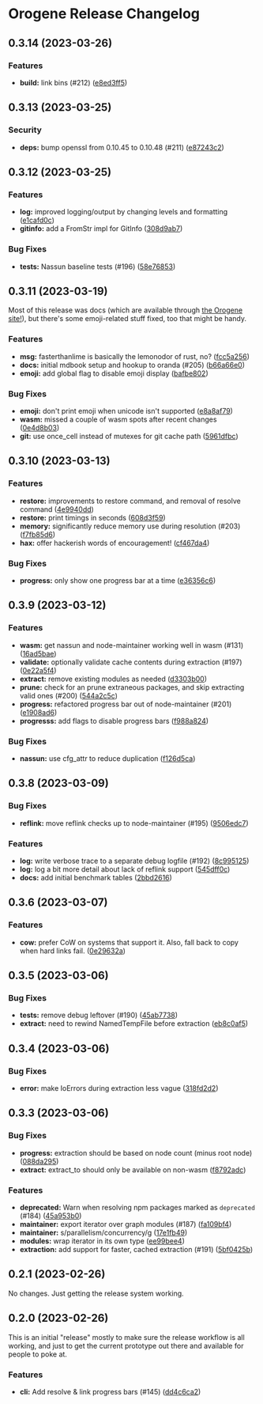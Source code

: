 # Orogene Release Changelog

<a name="0.3.14"></a>
## 0.3.14 (2023-03-26)

### Features

* **build:** link bins (#212) ([e8ed3ff5](https://github.com/orogene/orogene/commit/e8ed3ff5a83d56dcb347f2734ac63738ae15bd91))

<a name="0.3.13"></a>
## 0.3.13 (2023-03-25)

### Security

* **deps:** bump openssl from 0.10.45 to 0.10.48 (#211) ([e87243c2](https://github.com/orogene/orogene/commit/e87243c2e22bbbffd8e3d30782c48fe6994c9416))


<a name="0.3.12"></a>
## 0.3.12 (2023-03-25)

### Features

* **log:** improved logging/output by changing levels and formatting ([e1cafd0c](https://github.com/orogene/orogene/commit/e1cafd0cce46d989f1ee913a1d18f41c8097162d))
* **gitinfo:** add a FromStr impl for GitInfo ([308d9ab7](https://github.com/orogene/orogene/commit/308d9ab7b08c9d143efe6fd3466b93b67bb58c40))

### Bug Fixes

* **tests:** Nassun baseline tests (#196) ([58e76853](https://github.com/orogene/orogene/commit/58e768535e86f6b9aef81d92fa8b69a95f0aaf69))

<a name="0.3.11"></a>
## 0.3.11 (2023-03-19)

Most of this release was docs (which are available through [the Orogene
site!](https://orogene.dev/book)), but there's some emoji-related stuff fixed,
too that might be handy.

### Features

* **msg:** fasterthanlime is basically the lemonodor of rust, no? ([fcc5a256](https://github.com/orogene/orogene/commit/fcc5a2565622317aad5ce4c669813cbeef44a1cf))
* **docs:** initial mdbook setup and hookup to oranda (#205) ([b66a66e0](https://github.com/orogene/orogene/commit/b66a66e0567fdb4993a6c03b848ef4d9ab0d4f45))
* **emoji:** add global flag to disable emoji display ([bafbe802](https://github.com/orogene/orogene/commit/bafbe802f3c3014525c79a39a182f0e89b8c6487))


### Bug Fixes

* **emoji:** don't print emoji when unicode isn't supported ([e8a8af79](https://github.com/orogene/orogene/commit/e8a8af791a9974c7eb29547700d336bbe37b47ce))
* **wasm:** missed a couple of wasm spots after recent changes ([0e4d8b03](https://github.com/orogene/orogene/commit/0e4d8b030724599172dfc1d3ce0437271fef8336))
* **git:** use once_cell instead of mutexes for git cache path ([5961dfbc](https://github.com/orogene/orogene/commit/5961dfbc03fc93fe458f98057af266b4f2ee240f))

<a name="0.3.10"></a>
## 0.3.10 (2023-03-13)

### Features

* **restore:** improvements to restore command, and removal of resolve command ([4e9940dd](https://github.com/orogene/orogene/commit/4e9940dd04e632ecbf5c7a1b2068b66638e80824))
* **restore:** print timings in seconds ([608d3f59](https://github.com/orogene/orogene/commit/608d3f599bbaf8591193a917157f243ae81dab16))
* **memory:** significantly reduce memory use during resolution (#203) ([f7fb85d6](https://github.com/orogene/orogene/commit/f7fb85d60a5839b218916d8d54a331f390527716))
* **hax:** offer hackerish words of encouragement! ([cf467da4](https://github.com/orogene/orogene/commit/cf467da40e2b9daa8762d79a0c96d516b0447388))

### Bug Fixes

* **progress:** only show one progress bar at a time ([e36356c6](https://github.com/orogene/orogene/commit/e36356c64c61ccb5b4fd43c9d252578a36855362))


<a name="0.3.9"></a>
## 0.3.9 (2023-03-12)

### Features

* **wasm:** get nassun and node-maintainer working well in wasm (#131) ([16ad5bae](https://github.com/orogene/orogene/commit/16ad5bae83d15155571464c5dfca1c7de3544057))
* **validate:** optionally validate cache contents during extraction (#197) ([0e22a5f4](https://github.com/orogene/orogene/commit/0e22a5f44d02423b9d4b49fe88254ae8bd90a699))
* **extract:** remove existing modules as needed ([d3303b00](https://github.com/orogene/orogene/commit/d3303b007301fb668db3108af6d0ebd6dae7e7bf))
* **prune:** check for an prune extraneous packages, and skip extracting valid ones (#200) ([544a2c5c](https://github.com/orogene/orogene/commit/544a2c5c3065041f351aeba46506e725eb6a769a))
* **progress:** refactored progress bar out of node-maintainer (#201) ([e1908ad6](https://github.com/orogene/orogene/commit/e1908ad6bfa248b82b99fdf3bd75f2f7dff6d9a4))
* **progresss:** add flags to disable progress bars ([f988a824](https://github.com/orogene/orogene/commit/f988a824a9202080ba7d592be67e04a8c11472ee))

### Bug Fixes

* **nassun:** use cfg_attr to reduce duplication ([f126d5ca](https://github.com/orogene/orogene/commit/f126d5ca0d32d76b35d93e65acda60d86e152852))

<a name="0.3.8"></a>
## 0.3.8 (2023-03-09)

### Bug Fixes

* **reflink:** move reflink checks up to node-maintainer (#195) ([9506edc7](https://github.com/orogene/orogene/commit/9506edc7456eefb826aaa3850873f615be09136f))

### Features

* **log:** write verbose trace to a separate debug logfile (#192) ([8c995125](https://github.com/orogene/orogene/commit/8c995125e9d142547e8eadb712473d0cb09d9b36))
* **log:** log a bit more detail about lack of reflink support ([545dff0c](https://github.com/orogene/orogene/commit/545dff0c9b82b69a663117ce1bdbb91214682ee2))
* **docs:** add initial benchmark tables ([2bbd2616](https://github.com/orogene/orogene/commit/2bbd2616ed592486450d134dc4e8208b5de0a0a0))


<a name="0.3.6"></a>
## 0.3.6 (2023-03-07)

### Features

* **cow:** prefer CoW on systems that support it. Also, fall back to copy when hard links fail. ([0e29632a](https://github.com/orogene/orogene/commit/0e29632a84fe21c83dc32ad7111bbef78f2789f0))


<a name="0.3.5"></a>
## 0.3.5 (2023-03-06)

### Bug Fixes

* **tests:** remove debug leftover (#190) ([45ab7738](https://github.com/orogene/orogene/commit/45ab7738c8c0d7c4c223e29aa69bc717faea5f4c))
* **extract:** need to rewind NamedTempFile before extraction ([eb8c0af5](https://github.com/orogene/orogene/commit/eb8c0af5222efb88e236c9d68b720f1a3a42ada4))


<a name="0.3.4"></a>
## 0.3.4 (2023-03-06)

### Bug Fixes

* **error:** make IoErrors during extraction less vague ([318fd2d2](https://github.com/orogene/orogene/commit/318fd2d288353f22c18fddd8cfa8e9433acc1eb3))

<a name="0.3.3"></a>
## 0.3.3 (2023-03-06)

### Bug Fixes

* **progress:** extraction should be based on node count (minus root node) ([088da295](https://github.com/orogene/orogene/commit/088da2951ac98afeaf98d817cd25557de446c764))
* **extract:** extract_to should only be available on non-wasm ([f8792adc](https://github.com/orogene/orogene/commit/f8792adcde6b55998347d9aa858039775a901614))

### Features

* **deprecated:** Warn when resolving npm packages marked as `deprecated` (#184) ([45a953b0](https://github.com/orogene/orogene/commit/45a953b04b8301f4a280be7cd82d6597fe2d40a3))
* **maintainer:** export iterator over graph modules (#187) ([fa109bf4](https://github.com/orogene/orogene/commit/fa109bf4eb2448a56ffc86ccfae54e4838b77230))
* **maintainer:** s/parallelism/concurrency/g ([17e1fb49](https://github.com/orogene/orogene/commit/17e1fb49685aee4ccfce71e0c1ea455d548989d9))
* **modules:** wrap iterator in its own type ([ee99bee4](https://github.com/orogene/orogene/commit/ee99bee47ae2d240f9ff904e8f7208860486ad66))
* **extraction:** add support for faster, cached extraction (#191) ([5bf0425b](https://github.com/orogene/orogene/commit/5bf0425b56daadfc34ca47c71bedee814913fdc5))


<a name="0.2.1"></a>
## 0.2.1 (2023-02-26)

No changes. Just getting the release system working.

<a name="0.2.0"></a>
## 0.2.0 (2023-02-26)

This is an initial "release" mostly to make sure the release workflow is all
working, and just to get the current prototype out there and available for
people to poke at.

### Features

* **cli:** Add resolve & link progress bars (#145) ([dd4c6ca2](https://github.com/orogene/orogene/commit/dd4c6ca2f6ef441903d479bcad36d09c86f28612))

